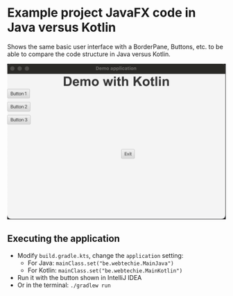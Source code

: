 # Example project JavaFX code in Java versus Kotlin

Shows the same basic user interface with a BorderPane, Buttons, etc. to be able to compare the code structure in Java versus Kotlin.

![](screenshot/app-window.png)

## Executing the application

* Modify `build.gradle.kts`, change the `application` setting:
  * For Java: `mainClass.set("be.webtechie.MainJava")`
  * For Kotlin: `mainClass.set("be.webtechie.MainKotlin")`
* Run it with the button shown in IntelliJ IDEA
* Or in the terminal: `./gradlew run`